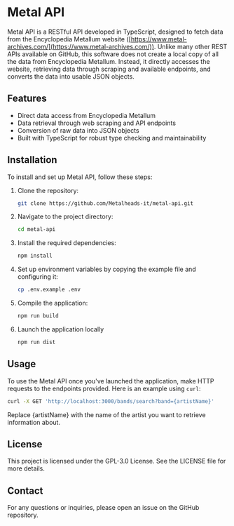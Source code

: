 # Metal API

Metal API is a RESTful API developed in TypeScript, designed to fetch data from the Encyclopedia Metallum website ([https://www.metal-archives.com/](https://www.metal-archives.com/)). Unlike many other REST APIs available on GitHub, this software does not create a local copy of all the data from Encyclopedia Metallum. Instead, it directly accesses the website, retrieving data through scraping and available endpoints, and converts the data into usable JSON objects.

## Features

-   Direct data access from Encyclopedia Metallum
-   Data retrieval through web scraping and API endpoints
-   Conversion of raw data into JSON objects
-   Built with TypeScript for robust type checking and maintainability

## Installation

To install and set up Metal API, follow these steps:

1. Clone the repository:

    ```bash
    git clone https://github.com/Metalheads-it/metal-api.git
    ```

2. Navigate to the project directory:

    ```bash
    cd metal-api
    ```

3. Install the required dependencies:

    ```bash
    npm install
    ```

4. Set up environment variables by copying the example file and configuring it:

    ```bash
    cp .env.example .env
    ```

5. Compile the application:

    ```bash
    npm run build
    ```

6. Launch the application locally

    ```bash
    npm run dist
    ```

## Usage

To use the Metal API once you've launched the application, make HTTP requests to the endpoints provided. Here is an example using `curl`:

```bash
curl -X GET 'http://localhost:3000/bands/search?band={artistName}'
```

Replace {artistName} with the name of the artist you want to retrieve information about.

## License

This project is licensed under the GPL-3.0 License. See the LICENSE file for more details.

## Contact

For any questions or inquiries, please open an issue on the GitHub repository.
